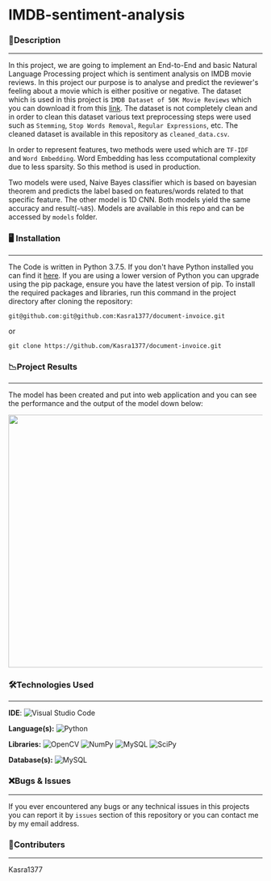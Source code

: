 # IMDB-sentiment-analysis

### 📝Description
---
In this project, we are going to implement an End-to-End and basic Natural Language Processing project which is sentiment analysis on IMDB movie reviews. In this project our purpose is to analyse and predict the reviewer's feeling about a movie which is either positive or negative. The dataset which is used in this project is `IMDB Dataset of 50K Movie Reviews` which you can download it from this [link](https://www.kaggle.com/lakshmi25npathi/imdb-dataset-of-50k-movie-reviews). The dataset is not completely clean and in order to clean this dataset various text preprocessing steps were used such as `Stemming`, `Stop Words Removal`, `Regular Expressions`, etc. The cleaned dataset is available in this repository as `cleaned_data.csv`.

In order to represent features, two methods were used which are `TF-IDF` and `Word Embedding`. Word Embedding has less ccomputational complexity due to less sparsity. So this method is used in production.

Two models were used, Naive Bayes classifier which is based on bayesian theorem and predicts the label based on features/words related to that specific feature. The other model is 1D CNN. Both models yield the same accuracy and result(`~%85`). Models are available in this repo and can be accessed by `models` folder.

### 🖥 Installation
---
The Code is written in Python 3.7.5. If you don't have Python installed you can find it [here](https://www.python.org/downloads/). If you are using a lower version of Python you can upgrade using the pip package, ensure you have the latest version of pip. To install the required packages and libraries, run this command in the project directory after cloning the repository:
```
git@github.com:git@github.com:Kasra1377/document-invoice.git
```
or
```
git clone https://github.com/Kasra1377/document-invoice.git
```


### 📉Project Results
---
The model has been created and put into web application and you can see the performance and the output of the model down below:
<p align="center">
  <img width="900" height="500" src="demo/SQL-database.PNG">
</p>
 
### 🛠Technologies Used
---
**IDE**:  ![Visual Studio Code](https://img.shields.io/badge/Visual%20Studio%20Code-0078d7.svg?style=for-the-badge&logo=visual-studio-code&logoColor=white)


**Language(s):**  ![Python](https://img.shields.io/badge/python-3670A0?style=for-the-badge&logo=python&logoColor=ffdd54)

**Libraries:**  ![OpenCV](https://img.shields.io/badge/opencv-%23white.svg?style=for-the-badge&logo=opencv&logoColor=white)  ![NumPy](https://img.shields.io/badge/numpy-%23013243.svg?style=for-the-badge&logo=numpy&logoColor=white)  ![MySQL](https://img.shields.io/badge/mysql-%2300f.svg?style=for-the-badge&logo=mysql&logoColor=white)
    ![SciPy](https://img.shields.io/badge/SciPy-%230C55A5.svg?style=for-the-badge&logo=scipy&logoColor=%white)

**Database(s):**  ![MySQL](https://img.shields.io/badge/mysql-%2300f.svg?style=for-the-badge&logo=mysql&logoColor=white)

### ❌Bugs & Issues
---
If you ever encountered any bugs or any technical issues in this projects you can report it by `issues` section of this repository or you can contact me by my email address. 

### 👥Contributers
---
Kasra1377
